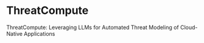 # ThreatCompute
ThreatCompute: Leveraging LLMs for Automated Threat Modeling of Cloud-Native Applications
